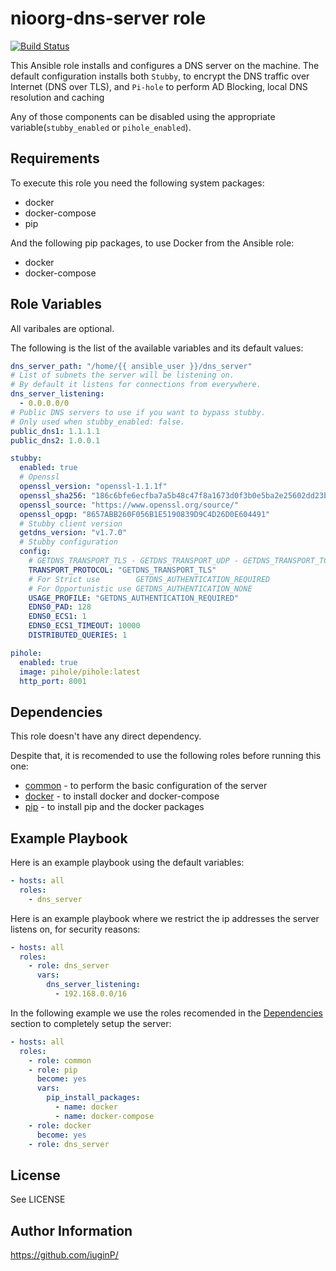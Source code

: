 nioorg-dns-server role
=========

[![Build Status](https://github.com/nioorg/role-dns-server/actions/workflows/build.yml/badge.svg?branch=master)](https://github.com/nioorg/role-dns-server/actions/workflows/build.yml)

This Ansible role installs and configures a DNS server on the machine. The default configuration installs both `Stubby`, to encrypt the DNS traffic over Internet (DNS over TLS), and `Pi-hole` to perform AD Blocking, local DNS resolution and caching

Any of those components can be disabled using the appropriate variable(`stubby_enabled` or `pihole_enabled`).

Requirements
------------

To execute this role you need the following system packages:

* docker
* docker-compose
* pip

And the following pip packages, to use Docker from the Ansible role:

* docker
* docker-compose

Role Variables
--------------

All varibales are optional.

The following is the list of the available variables and its default values:

```yaml
dns_server_path: "/home/{{ ansible_user }}/dns_server"
# List of subnets the server will be listening on.
# By default it listens for connections from everywhere.
dns_server_listening:
  - 0.0.0.0/0
# Public DNS servers to use if you want to bypass stubby.
# Only used when stubby_enabled: false.
public_dns1: 1.1.1.1
public_dns2: 1.0.0.1

stubby:
  enabled: true
  # Openssl
  openssl_version: "openssl-1.1.1f"
  openssl_sha256: "186c6bfe6ecfba7a5b48c47f8a1673d0f3b0e5ba2e25602dd23b629975da3f35"
  openssl_source: "https://www.openssl.org/source/"
  openssl_opgp: "8657ABB260F056B1E5190839D9C4D26D0E604491"
  # Stubby client version
  getdns_version: "v1.7.0"
  # Stubby configuration
  config:
    # GETDNS_TRANSPORT_TLS - GETDNS_TRANSPORT_UDP - GETDNS_TRANSPORT_TCP
    TRANSPORT_PROTOCOL: "GETDNS_TRANSPORT_TLS"
    # For Strict use        GETDNS_AUTHENTICATION_REQUIRED
    # For Opportunistic use GETDNS_AUTHENTICATION_NONE
    USAGE_PROFILE: "GETDNS_AUTHENTICATION_REQUIRED"
    EDNS0_PAD: 128
    EDNS0_ECS1: 1
    EDNS0_ECS1_TIMEOUT: 10000
    DISTRIBUTED_QUERIES: 1

pihole:
  enabled: true
  image: pihole/pihole:latest
  http_port: 8001
```

Dependencies
------------

This role doesn't have any direct dependency.

Despite that, it is recomended to use the following roles before running this one:
* [common](https://github.com/nioorg/role-common) - to perform the basic configuration of the server
* [docker](https://github.com/geerlingguy/ansible-role-docker) - to install docker and docker-compose
* [pip](https://github.com/geerlingguy/ansible-role-pip.git) - to install pip and the docker packages

Example Playbook
----------------

Here is an example playbook using the default variables:

```yaml
- hosts: all
  roles:
    - dns_server
```

Here is an example playbook where we restrict the ip addresses the server listens on, for security reasons:

```yaml
- hosts: all
  roles:
    - role: dns_server
      vars:
        dns_server_listening:
          - 192.168.0.0/16
```

In the following example we use the roles recomended in the [Dependencies](https://github.com/nioorg/role-dns-server#dependencies) section to completely setup the server:

```yaml
- hosts: all
  roles:
    - role: common
    - role: pip
      become: yes
      vars:
        pip_install_packages:
          - name: docker
          - name: docker-compose
    - role: docker
      become: yes
    - role: dns_server
```

License
-------

See LICENSE

Author Information
------------------

https://github.com/iuginP/
